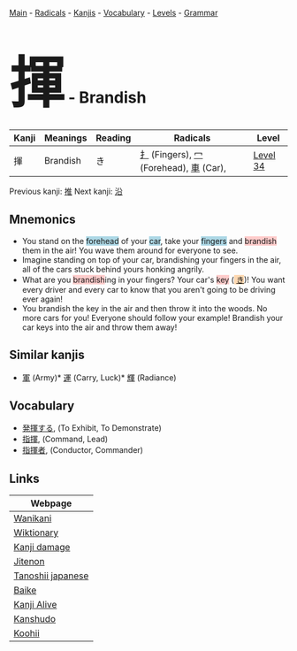 <style> bigfont {font-size: 100px}</style>
[Main](../index.md) -
[Radicals](../radicals.md) -
[Kanjis](../kanjis.md) -
[Vocabulary](../vocabulary.md) -
[Levels](../levels.md) -
[Grammar](../grammar.md)
# <bigfont> 揮</bigfont> - Brandish 

| Kanji | Meanings | Reading | Radicals | Level |
| --- | --- | --- | --- | --- |
| 揮 | Brandish | き | [扌](../radicals/扌.md) (Fingers), [冖](../radicals/冖.md) (Forehead), [車](../radicals/車.md) (Car),  | [Level 34](../levels/wk_level34.md) |

Previous kanji: [推](推.md) Next kanji: [沿](沿.md) 

## Mnemonics
 * You stand on the <span style="background-color:#ADD8E6"> forehead</span> of your <span style="background-color:#ADD8E6"> car</span>, take your <span style="background-color:#ADD8E6"> fingers</span> and <span style="background-color:#ffcccb"> brandish</span> them in the air! You wave them around for everyone to see.
* Imagine standing on top of your car, brandishing your fingers in the air, all of the cars stuck behind yours honking angrily.
* What are you <span style="background-color:#ffcccb"> brandish</span>ing in your fingers? Your car's <span style="background-color:#ffcccb"> key</span> (<span style="background-color:#fed8b1"> [き](https://jisho.org/search/き)</span>)! You want every driver and every car to know that you aren't going to be driving ever again!
* You brandish the key in the air and then throw it into the woods. No more cars for you! Everyone should follow your example! Brandish your car keys into the air and throw them away!


## Similar kanjis
 * [軍](軍.md) (Army)* [運](運.md) (Carry, Luck)* [輝](輝.md) (Radiance)


## Vocabulary
 * [発揮する](../vocabulary/揮.md), (To Exhibit, To Demonstrate)
* [指揮](../vocabulary/揮.md), (Command, Lead)
* [指揮者](../vocabulary/揮.md), (Conductor, Commander)



## Links 

| Webpage |
| --- |
| [Wanikani          ](https://www.wanikani.com/kanji/揮) |
| [Wiktionary        ](https://en.wiktionary.org/wiki/揮) |
| [Kanji damage      ](http://www.kanjidamage.com/kanji/search?utf8=✓&q=揮) |
| [Jitenon           ](https://jitenon.com/kanji/揮) |
| [Tanoshii japanese ](https://www.tanoshiijapanese.com/dictionary/kanji.cfm?k=揮) |
| [Baike             ](https://baike.baidu.com/item/揮) |
| [Kanji Alive       ](https://app.kanjialive.com/揮) |
| [Kanshudo          ](https://www.kanshudo.com/searchmn?q=揮) |
| [Koohii            ](https://kanji.koohii.com/study/kanji/揮) |
